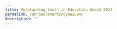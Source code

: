 ```yaml
---
title: Outstanding Youth in Education Award 2024
permalink: /announcements/oyea2024/
description: ""
---
```

